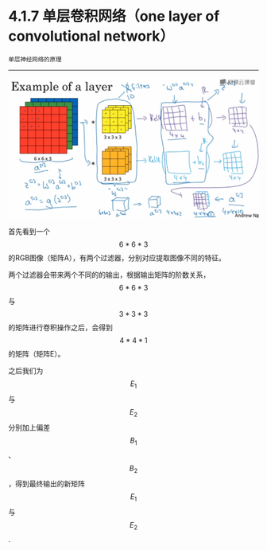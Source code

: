 # 4.1.7 单层卷积网络（one layer of convolutional network）

```
单层神经网络的原理
```

---

![](/assets/417/LayerCNN.png)  

首先看到一个$$6*6*3$$的RGB图像（矩阵A），有两个过滤器，分别对应提取图像不同的特征。

两个过滤器会带来两个不同的的输出，根据输出矩阵的阶数关系，$$6*6*3$$与$$3*3*3$$的矩阵进行卷积操作之后，会得到$$4*4*1$$的矩阵（矩阵E）。

之后我们为$$E_1$$与$$E_2$$分别加上偏差$$B_1$$、$$B_2$$，得到最终输出的新矩阵$$E_1$$与$$E_2$$.